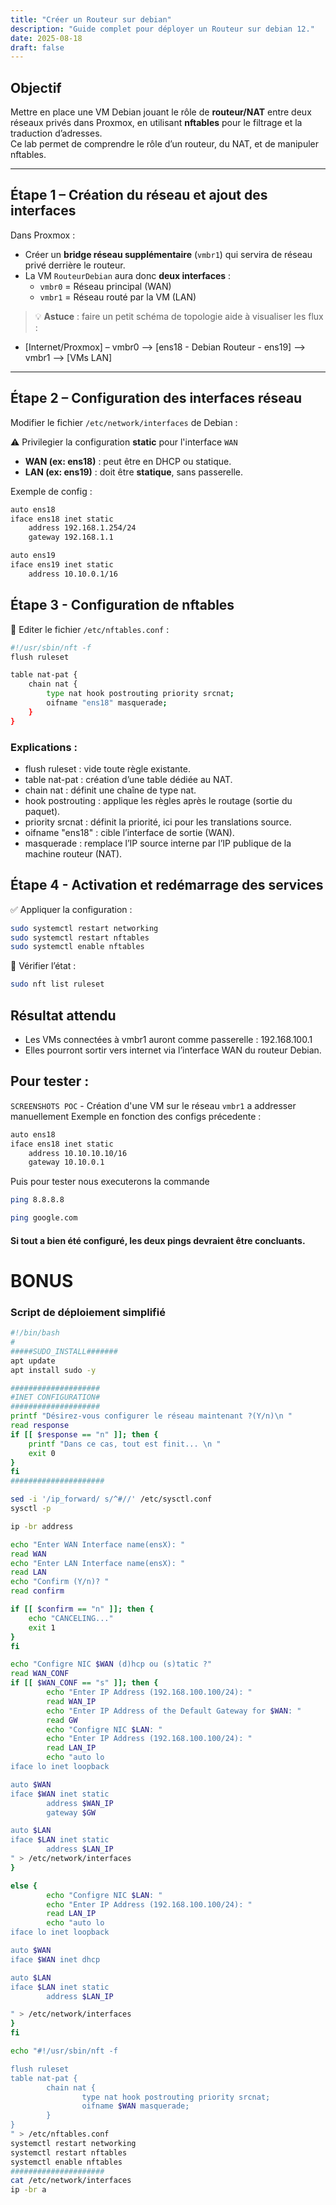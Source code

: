 ```yaml
---
title: "Créer un Routeur sur debian"
description: "Guide complet pour déployer un Routeur sur debian 12."
date: 2025-08-18
draft: false
---
```


## Objectif
Mettre en place une VM Debian jouant le rôle de **routeur/NAT** entre deux réseaux privés dans Proxmox, en utilisant **nftables** pour le filtrage et la traduction d’adresses.  
Ce lab permet de comprendre le rôle d’un routeur, du NAT, et de manipuler nftables.  

---

## Étape 1 – Création du réseau et ajout des interfaces
Dans Proxmox :  
- Créer un **bridge réseau supplémentaire** (`vmbr1`) qui servira de réseau privé derrière le routeur.  
- La VM `RouteurDebian` aura donc **deux interfaces** :  
  - `vmbr0` = Réseau principal (WAN)  
  - `vmbr1` = Réseau routé par la VM (LAN)  

> 💡 **Astuce** : faire un petit schéma de topologie aide à visualiser les flux :  
- [Internet/Proxmox] – vmbr0 –> [ens18 - Debian Routeur - ens19] –> vmbr1 –> [VMs LAN]

---

## Étape 2 – Configuration des interfaces réseau
Modifier le fichier `/etc/network/interfaces` de Debian :  

⚠️ Privilegier la configuration **static** pour l'interface `WAN`  

- **WAN (ex: ens18)** : peut être en DHCP ou statique.  
- **LAN (ex: ens19)** : doit être **statique**, sans passerelle.  

Exemple de config :  
```bash
auto ens18
iface ens18 inet static
    address 192.168.1.254/24
    gateway 192.168.1.1

auto ens19
iface ens19 inet static
    address 10.10.0.1/16
```
## Étape 3 -  Configuration de nftables
  📝 Editer le fichier `/etc/nftables.conf` :
```bash
#!/usr/sbin/nft -f
flush ruleset

table nat-pat {
    chain nat {
        type nat hook postrouting priority srcnat;
        oifname "ens18" masquerade;
    }
}
```
### Explications : 
- flush ruleset : vide toute règle existante.
- table nat-pat : création d’une table dédiée au NAT.
- chain nat : définit une chaîne de type nat.
- hook postrouting : applique les règles après le routage (sortie du paquet).
- priority srcnat : définit la priorité, ici pour les translations source.
- oifname "ens18" : cible l’interface de sortie (WAN).
- masquerade : remplace l’IP source interne par l’IP publique de la machine routeur (NAT).

## Étape 4 - Activation et redémarrage des services
  ✅ Appliquer la configuration :
```bash
sudo systemctl restart networking
sudo systemctl restart nftables
sudo systemctl enable nftables
```

👀 Vérifier l’état :
```bash
sudo nft list ruleset
```

## Résultat attendu
- Les VMs connectées à vmbr1 auront comme passerelle : 192.168.100.1
- Elles pourront sortir vers internet via l’interface WAN du routeur Debian.

## Pour tester : 
`SCREENSHOTS POC` - Création d'une VM sur le réseau `vmbr1` a addresser manuellement 
  Exemple en fonction des configs précedente :  
```bash
auto ens18
iface ens18 inet static
    address 10.10.10.10/16
    gateway 10.10.0.1

```
Puis pour tester nous executerons la commande 
```bash
ping 8.8.8.8 
```

```bash
ping google.com
```
#### Si tout a bien été configuré, les deux pings devraient être concluants. 

# BONUS
### Script de déploiement simplifié
```bash
#!/bin/bash
#
#####SUDO_INSTALL#######
apt update
apt install sudo -y

####################
#INET CONFIGURATION#
####################
printf "Désirez-vous configurer le réseau maintenant ?(Y/n)\n "
read response
if [[ $response == "n" ]]; then {
	printf "Dans ce cas, tout est finit... \n "
	exit 0
}
fi
#####################

sed -i '/ip_forward/ s/^#//' /etc/sysctl.conf
sysctl -p

ip -br address

echo "Enter WAN Interface name(ensX): "
read WAN
echo "Enter LAN Interface name(ensX): "
read LAN
echo "Confirm (Y/n)? "
read confirm

if [[ $confirm == "n" ]]; then {
    echo "CANCELING..."
    exit 1
}
fi

echo "Configre NIC $WAN (d)hcp ou (s)tatic ?"
read WAN_CONF
if [[ $WAN_CONF == "s" ]]; then {
        echo "Enter IP Address (192.168.100.100/24): "
        read WAN_IP
        echo "Enter IP Address of the Default Gateway for $WAN: "
        read GW
        echo "Configre NIC $LAN: "
        echo "Enter IP Address (192.168.100.100/24): "
        read LAN_IP
        echo "auto lo
iface lo inet loopback

auto $WAN
iface $WAN inet static
        address $WAN_IP
        gateway $GW

auto $LAN
iface $LAN inet static
        address $LAN_IP
" > /etc/network/interfaces
}

else {
        echo "Configre NIC $LAN: "
        echo "Enter IP Address (192.168.100.100/24): "
        read LAN_IP
		echo "auto lo
iface lo inet loopback

auto $WAN
iface $WAN inet dhcp

auto $LAN
iface $LAN inet static
        address $LAN_IP

" > /etc/network/interfaces
}
fi

echo "#!/usr/sbin/nft -f

flush ruleset
table nat-pat {
        chain nat {
                type nat hook postrouting priority srcnat;
                oifname $WAN masquerade;
        }
}
" > /etc/nftables.conf
systemctl restart networking
systemctl restart nftables
systemctl enable nftables
#####################
cat /etc/network/interfaces
ip -br a
```